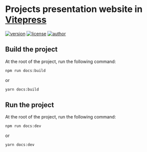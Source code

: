 # Projects presentation website in [Vitepress](https://vitepress.dev/)
[![version](https://img.shields.io/badge/version-1.0.0-green.svg)](https://github.com/EthanAndreas/Portfolio)
[![license](https://img.shields.io/badge/license-GPL_3.0-yellow.svg)](https://github.com/EthanAndreas/Portfolio/blob/main/LICENSE)
[![author](https://img.shields.io/badge/author-EthanAndreas-blue)](https://github.com/EthanAndreas)

## Build the project

At the root of the project, run the following command:

```bash [npm]
npm run docs:build
```
or
```bash [yarn]
yarn docs:build
```


## Run the project

At the root of the project, run the following command:

```bash [npm]
npm run docs:dev
```
or
```bash [yarn]
yarn docs:dev
```

